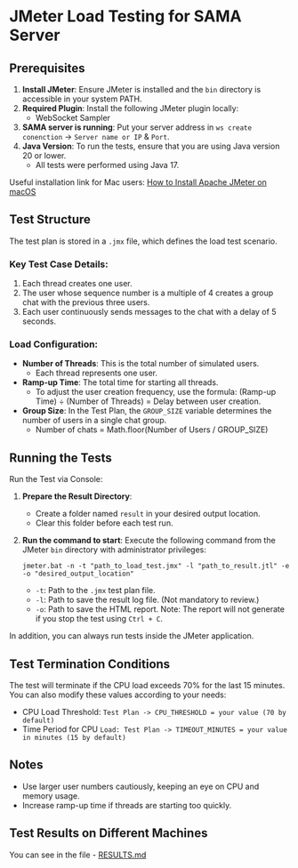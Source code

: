 # JMeter Load Testing for SAMA Server

## Prerequisites

1. **Install JMeter**: Ensure JMeter is installed and the `bin` directory is accessible in your system PATH.
2. **Required Plugin**: Install the following JMeter plugin locally:
   - WebSocket Sampler
3. **SAMA server is running**: Put your server address in `ws create conenction` -> `Server name or IP` & `Port`.
4. **Java Version**: To run the tests, ensure that you are using Java version 20 or lower.
   - All tests were performed using Java 17.

Useful installation link for Mac users: [How to Install Apache JMeter on macOS](https://tejaksha-k.medium.com/a-step-by-step-guide-how-to-install-apache-jmeter-on-macos-6a9eb8bf3463)

## Test Structure

The test plan is stored in a `.jmx` file, which defines the load test scenario.

### Key Test Case Details:

1. Each thread creates one user.
2. The user whose sequence number is a multiple of 4 creates a group chat with the previous three users.
3. Each user continuously sends messages to the chat with a delay of 5 seconds.

### Load Configuration:

- **Number of Threads**: This is the total number of simulated users.
  - Each thread represents one user.
- **Ramp-up Time**: The total time for starting all threads.
  - To adjust the user creation frequency, use the formula: (Ramp-up Time) ÷ (Number of Threads) = Delay between user creation.
- **Group Size**: In the Test Plan, the `GROUP_SIZE` variable determines the number of users in a single chat group.
  - Number of chats = Math.floor(Number of Users / GROUP_SIZE)

## Running the Tests

Run the Test via Console:

1. **Prepare the Result Directory**:

   - Create a folder named `result` in your desired output location.
   - Clear this folder before each test run.

2. **Run the command to start**:
   Execute the following command from the JMeter `bin` directory with administrator privileges:
   ```
   jmeter.bat -n -t "path_to_load_test.jmx" -l "path_to_result.jtl" -e -o "desired_output_location"
   ```
   - `-t`: Path to the `.jmx` test plan file.
   - `-l`: Path to save the result log file. (Not mandatory to review.)
   - `-o`: Path to save the HTML report. Note: The report will not generate if you stop the test using `Ctrl + C`.

In addition, you can always run tests inside the JMeter application.

## Test Termination Conditions

The test will terminate if the CPU load exceeds 70% for the last 15 minutes. You can also modify these values according to your needs:

- CPU Load Threshold: `Test Plan -> CPU_THRESHOLD = your value (70 by default)`
- Time Period for CPU `Load: Test Plan -> TIMEOUT_MINUTES = your value in minutes (15 by default)`

## Notes

- Use larger user numbers cautiously, keeping an eye on CPU and memory usage.
- Increase ramp-up time if threads are starting too quickly.

## Test Results on Different Machines

You can see in the file - [RESULTS.md](RESULTS.md)
